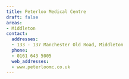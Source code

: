 ```yaml
---
title: Peterloo Medical Centre
draft: false
areas:
- Middleton
contact:
  addresses:
  - 133 - 137 Manchester Old Road, Middleton
  phone:
  - 0161 643 5005
  web_addresses:
  - www.peterloomc.co.uk
---
```


